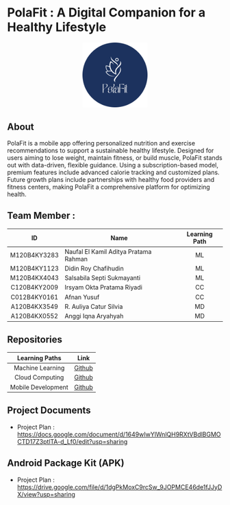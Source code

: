 # PolaFit : A Digital Companion for a Healthy Lifestyle 
<div align="center">
<img src="https://github.com/PolaFit/.github/blob/d7f1d3005f0ffe870e00a48e3bfe8ace62a70a35/logo%20polafit.png" width="30%" height="30%" >
</div>


## About
PolaFit is a mobile app offering personalized nutrition and exercise recommendations to support a sustainable healthy lifestyle. Designed for users aiming to lose weight, maintain fitness, or build muscle, PolaFit stands out with data-driven, flexible guidance. Using a subscription-based model, premium features include advanced calorie tracking and customized plans. Future growth plans include partnerships with healthy food providers and fitness centers, making PolaFit a comprehensive platform for optimizing health. 

## Team Member :

| ID           | Name                                | Learning Path |
| :------------: | ----------------------------------- | :--------------: |
| M120B4KY3283  | Naufal El Kamil Aditya Pratama Rahman                     | ML             |
| M120B4KY1123  | Didin Roy Chafihudin                 | ML             |    
| M120B4KX4043  | Salsabila Septi Sukmayanti              | ML             |
| C120B4KY2009  | Irsyam Okta Pratama Riyadi     | CC             |    
| C012B4KY0161  | Afnan Yusuf                | CC             |    
| A120B4KX3549  | R. Auliya Catur Silvia                             | MD             |  
| A120B4KX0552  | Anggi Iqna Aryahyah                             | MD             |   

## Repositories
|   Learning Paths   |                                Link                                |
| :----------------: | :----------------------------------------------------------------: |
| Machine Learning | [Github](https://github.com/PolaFit/polafit-machine-learning) |
|  Cloud Computing  | [Github](https://github.com/PolaFit/polafit-cloud-computing)  |
|   Mobile Development  | [Github](https://github.com/PolaFit/polafit-mobile-development)  |

## Project Documents
- Project Plan : https://docs.google.com/document/d/1649wIwYlWnlQH9RXtVBdlBGMOCTD17Z3ptlTA-d_Lf0/edit?usp=sharing

## Android Package Kit (APK)
- Project Plan : https://drive.google.com/file/d/1dgPkMoxC9rcSw_9JOPMCE46de1fJJyDX/view?usp=sharing
